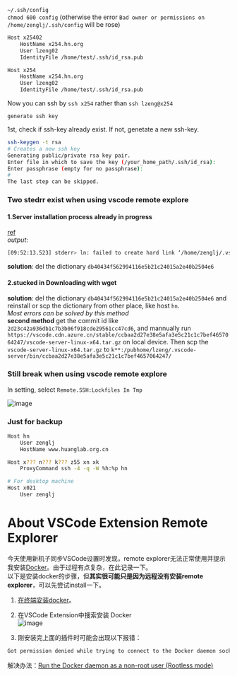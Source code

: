 `~/.ssh/config`  
`chmod 600 config` (otherwise the error `Bad owner or permissions on /home/zenglj/.ssh/config` will be rose)

```bash
Host x25402
    HostName x254.hn.org
    User lzeng02
    IdentityFile /home/test/.ssh/id_rsa.pub

Host x254
    HostName x254.hn.org
    User lzeng02
    IdentityFile /home/test/.ssh/id_rsa.pub
```

Now you can ssh by `ssh x254` rather than `ssh lzeng@x254`

`generate ssh key`

1st, check if ssh-key already exist. If not, genetate a new ssh-key.  
```bash
ssh-keygen -t rsa
# Creates a new ssh key
Generating public/private rsa key pair.
Enter file in which to save the key (/your_home_path/.ssh/id_rsa):
Enter passphrase (empty for no passphrase): 
#
The last step can be skipped.
```
### Two stedrr exist when using vscode remote explore 
#### 1.Server installation process already in progress
[ref](https://github.com/microsoft/vscode-remote-release/issues/2507)  
*output*:
```bash
[09:52:13.523] stderr> ln: failed to create hard link ‘/home/zenglj/.vscode-server/bin/db40434f562994116e5b21c24015a2e40b2504e6/vscode-remote-lock.sma.78a4c91400152c0f27ba4d363eb56d2835f9903a': File exists
```
**solution**: del the dictionary `db40434f562994116e5b21c24015a2e40b2504e6`

#### 2.stucked in Downloading with wget
**solution**: del the dictionary `db40434f562994116e5b21c24015a2e40b2504e6` and reinstall or scp the dictionary from other place, like host `hn`.  
_Most errors can be solved by this method_  
**second method**
get the commit id like `2d23c42a936db1c7b3b06f918cde29561cc47cd6`, and mannually run `https://vscode.cdn.azure.cn/stable/ccbaa2d27e38e5afa3e5c21c1c7bef4657064247/vscode-server-linux-x64.tar.gz` on local device. Then scp the `vscode-server-linux-x64.tar.gz` to `k**:/pubhome/lzeng/.vscode-server/bin/ccbaa2d27e38e5afa3e5c21c1c7bef4657064247/`
### Still break when using vscode remote explore
In setting, select `Remote.SSH:Lockfiles In Tmp`  

![image](https://user-images.githubusercontent.com/52747634/175850287-d25c6769-e7c1-4a22-910f-3d28bb3f62c0.png)

### Just for backup
```bash
Host hn
    User zenglj
    HostName www.huanglab.org.cn

Host x??? n??? k??? z55 xn xk
    ProxyCommand ssh -4 -q -W %h:%p hn

# For desktop machine
Host x021
    User zenglj
```
# About VSCode Extension Remote Explorer
今天使用新机子同步VSCode设置时发现，remote explorer无法正常使用并提示我安装[Docker](https://www.cnblogs.com/qcloud1001/p/9273549.html)。由于过程有点复杂，在此记录一下。  
以下是安装docker的步骤，但**其实很可能只是因为远程没有安装remote explorer**，可以先尝试install一下。  

1. [在终端安装docker](https://www.how2shout.com/linux/what-do-we-need-to-install-docker-on-rhel-8/)。
2. 在VSCode Extension中搜索安装 Docker  
![image](https://user-images.githubusercontent.com/52747634/211251009-f10d5906-8567-437b-910c-c667cccd2994.png)

3. 刚安装完上面的插件时可能会出现以下报错：
```bash
Got permission denied while trying to connect to the Docker daemon socket at unix:///var/run/docker.sock: Post "http://%2Fvar%2Frun%2Fdocker.sock/v1.24/build?buildargs=%7B%7D&cachefrom=%5B%5D&cgroupparent=&cpuperiod=0&cpuquota=0&cpusetcpus=&cpusetmems=&cpushares=0&dockerfile=Dockerfile&labels=%7B%7D&memory=0&memswap=0&networkmode=default&pull=1&rm=1&shmsize=0&t=controlwharehouse%3Alatest&target=&ulimits=null&version=1": dial unix /var/run/docker.sock: connect: permission denied
```
解决办法：[Run the Docker daemon as a non-root user (Rootless mode)](https://docs.docker.com/engine/security/rootless/)  


